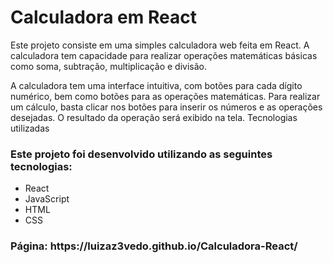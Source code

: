 <h1>Calculadora em React</h1>

<p>Este projeto consiste em uma simples calculadora web feita em React. A calculadora tem capacidade para realizar operações matemáticas básicas como soma, 
subtração, multiplicação e divisão.</p>

<p>A calculadora tem uma interface intuitiva, com botões para cada dígito numérico, bem como botões para as operações matemáticas. 
Para realizar um cálculo, basta clicar nos botões para inserir os números e as operações desejadas. O resultado da operação será exibido na tela.
Tecnologias utilizadas</p>

<h3>Este projeto foi desenvolvido utilizando as seguintes tecnologias:</h3>
<ul>
    <li>React</li>
    <li>JavaScript</li>
    <li>HTML</li>
    <li>CSS</li>
</ul>

<h3>Página: https://luizaz3vedo.github.io/Calculadora-React/<h3>
